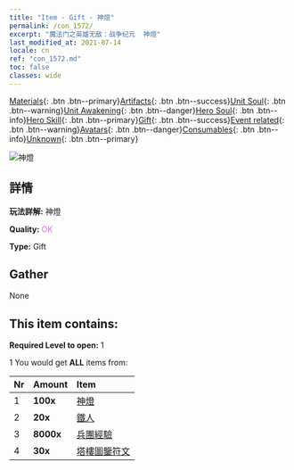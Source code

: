 ```yaml
---
title: "Item - Gift - 神燈"
permalink: /con_1572/
excerpt: "魔法门之英雄无敌：战争纪元  神燈"
last_modified_at: 2021-07-14
locale: cn
ref: "con_1572.md"
toc: false
classes: wide
---
```

 [Materials](/ItemsCN/){: .btn .btn--primary}[Artifacts](/ItemsCN/Artifacts/){: .btn .btn--success}[Unit Soul](/ItemsCN/UnitSoul/){: .btn .btn--warning}[Unit Awakening](/ItemsCN/UnitAwakening/){: .btn .btn--danger}[Hero Soul](/ItemsCN/HeroSoul/){: .btn .btn--info}[Hero Skill](/ItemsCN/HeroSkill/){: .btn .btn--primary}[Gift](/ItemsCN/Gift/){: .btn .btn--success}[Event related](/ItemsCN/Events/){: .btn .btn--warning}[Avatars](/ItemsCN/Avatars/){: .btn .btn--danger}[Consumables](/ItemsCN/Consumables/){: .btn .btn--info}[Unknown](/ItemsCN/Unknown/){: .btn .btn--primary}

 ![神燈](/images/t/i_907079.png)

## 詳情
 **玩法詳解:** 神燈

 **Quality:** <span style="color: #DA70D6">OK</span>

 **Type:** Gift

## Gather

  None

## This item contains:

 **Required Level to open:** 1

 1 You would get **ALL** items  from:

  | Nr | Amount |     Item    |
  |:---|:-------|:------------|
  | 1 |  **100x** | [神燈](/cn/Items/unt_239/) |  | 
  | 2 |  **20x** | [鐵人](/cn/Items/unt_237/) |  | 
  | 3 |  **8000x** | [兵團經驗](/cn/Items/con_902/) |  | 
  | 4 |  **30x** | [塔樓圖鑒符文](/cn/Items/con_785/) |  | 

